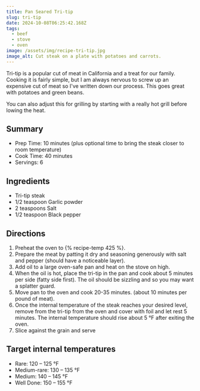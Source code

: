 ```yaml
---
title: Pan Seared Tri-tip
slug: tri-tip
date: 2024-10-08T06:25:42.168Z
tags:
  - beef
  - stove
  - oven
image: /assets/img/recipe-tri-tip.jpg
image_alt: Cut steak on a plate with potatoes and carrots.
---
```


Tri-tip is a popular cut of meat in California and a treat for our family.
Cooking it is fairly simple, but I am always nervous to screw up an expensive cut of meat so I've written down our process.
This goes great with potatoes and green beans.

You can also adjust this for grilling by starting with a really hot grill before lowing the heat.

## Summary

- Prep Time: 10 minutes (plus optional time to bring the steak closer to room temperature)
- Cook Time: 40 minutes
- Servings: 6

## Ingredients

- Tri-tip steak
- 1/2 teaspoon Garlic powder
- 2 teaspoons Salt
- 1/2 teaspoon Black pepper

## Directions

1. Preheat the oven to {% recipe-temp 425 %}.
1. Prepare the meat by patting it dry and seasoning generously with salt and pepper (should have a noticeable layer).
1. Add oil to a large oven-safe pan and heat on the stove on high.
1. When the oil is hot, place the tri-tip in the pan and cook about 5 minutes per side (fatty side first). The oil should be sizzling and so you may want a splatter guard.
1. Move pan to the oven and cook 20-35 minutes. (about 10 minutes per pound of meat).
1. Once the internal temperature of the steak reaches your desired level, remove from the tri-tip from the oven and cover with foil and let rest 5 minutes. The internal temperature should rise about 5 °F after exiting the oven.
1. Slice against the grain and serve

## Target internal temperatures

- Rare: 120 – 125 °F
- Medium-rare: 130 – 135 °F
- Medium: 140 – 145 °F
- Well Done: 150 – 155 °F
